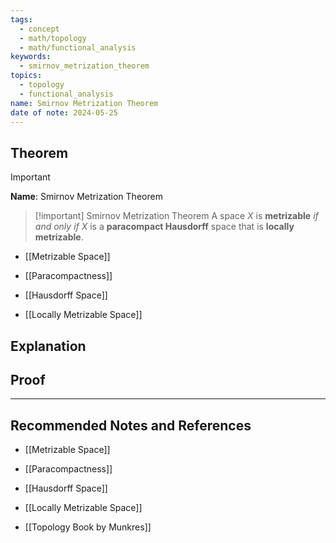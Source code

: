 ```yaml
---
tags:
  - concept
  - math/topology
  - math/functional_analysis
keywords:
  - smirnov_metrization_theorem
topics:
  - topology
  - functional_analysis
name: Smirnov Metrization Theorem
date of note: 2024-05-25
---
```


## Theorem

>[!important]
>**Name**: Smirnov Metrization Theorem



>[!important] Smirnov Metrization Theorem
>A space $X$ is **metrizable** *if and only if* $X$ is a **paracompact Hausdorff** space that is **locally metrizable**.


- [[Metrizable Space]]


- [[Paracompactness]]
- [[Hausdorff Space]]
- [[Locally Metrizable Space]]


## Explanation


## Proof






-----------
##  Recommended Notes and References

- [[Metrizable Space]]
- [[Paracompactness]]
- [[Hausdorff Space]]
- [[Locally Metrizable Space]]



- [[Topology Book by Munkres]]